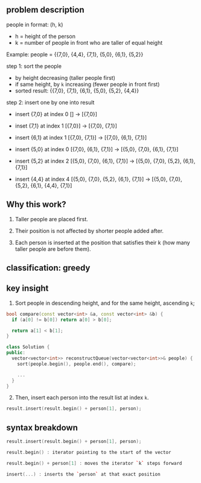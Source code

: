## problem description
people in format: (h, k)
  - h = height of the person
  - k = number of people in front who are taller of equal height

Example:
people = {{7,0}, {4,4}, {7,1}, {5,0}, {6,1}, {5,2}}

step 1: sort the people
  - by height decreasing (taller people first)
  - if same height, by `k` increasing (fewer people in front first)
  - sorted result: {{7,0}, {7,1}, {6,1}, {5,0}, {5,2}, {4,4}}

step 2: insert one by one into result
  - insert {7,0} at index 0
  [] → [{7,0}]
  
  - inset {7,1} at index 1
  [{7,0}] → [{7,0}, {7,1}]
  
  - insert {6,1} at index 1
  [{7,0}, {7,1}] → [{7,0}, {6,1}, {7,1}]
  
  - insert {5,0} at index 0
  [{7,0}, {6,1}, {7,1}] → [{5,0}, {7,0}, {6,1}, {7,1}]
  
  - insert {5,2} at index 2
  [{5,0}, {7,0}, {6,1}, {7,1}] → [{5,0}, {7,0}, {5,2}, {6,1}, {7,1}]
  
  - insert {4,4} at index 4
  [{5,0}, {7,0}, {5,2}, {6,1}, {7,1}] → [{5,0}, {7,0}, {5,2}, {6,1}, {4,4}, {7,1}]

## Why this work?
1. Taller people are placed first.

2. Their position is not affected by shorter people added after.

3. Each person is inserted at the position that satisfies their k (how many taller people are before them).

## classification: greedy

## key insight

1. Sort people in descending height, and for the same height, ascending `k`;

```cpp
bool compare(const vector<int> &a, const vector<int> &b) {
  if (a[0] != b[0]) return a[0] > b[0];

  return a[1] < b[1];
}

class Solution {
public:
  vector<vector<int>> reconstructQueue(vector<vector<int>>& people) {
    sort(people.begin(), people.end(), compare);

    ...
  }
}
```

2. Then, insert each person into the result list at index `k`. 

```cpp
result.insert(result.begin() + person[1], person);
```

## syntax breakdown
```cpp
result.insert(result.begin() + person[1], person);

result.begin() : iterator pointing to the start of the vector

result.begin() + person[1] : moves the iterator `k` steps forward

insert(...) : inserts the `person` at that exact position
```